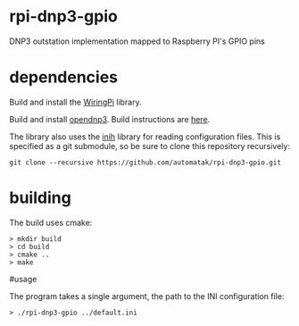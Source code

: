 # rpi-dnp3-gpio

DNP3 outstation implementation mapped to Raspberry PI's GPIO pins

# dependencies

Build and install the [WiringPi](https://projects.drogon.net/raspberry-pi/wiringpi/download-and-install/) library.

Build and install [opendnp3](https://github.com/jadamcrain/dnp3). Build instructions are [here](https://automatak.com/opendnp3/docs/guide/current/build/cmake/).

The library also uses the [inih](https://github.com/benhoyt/inih) library for reading configuration files. This is specified as a git submodule, so be sure to clone this repository recursively:

```
git clone --recursive https://github.com/automatak/rpi-dnp3-gpio.git
```

# building

The build uses cmake:

```
> mkdir build
> cd build
> cmake ..
> make
```

#usage 

The program takes a single argument, the path to the INI configuration file:

```
> ./rpi-dnp3-gpio ../default.ini
```


